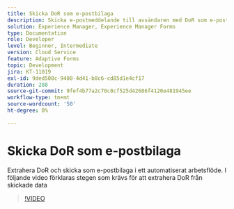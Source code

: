 ```yaml
---
title: Skicka DoR som e-postbilaga
description: Skicka e-postmeddelande till avsändaren med DoR som e-postbilaga
solution: Experience Manager, Experience Manager Forms
type: Documentation
role: Developer
level: Beginner, Intermediate
version: Cloud Service
feature: Adaptive Forms
topic: Development
jira: KT-11019
exl-id: 9ded508c-9408-4d41-b8c6-cd85d1e4cf17
duration: 288
source-git-commit: 9fef4b77a2c70c8cf525d42686f4120e481945ee
workflow-type: tm+mt
source-wordcount: '50'
ht-degree: 0%

---
```


# Skicka DoR som e-postbilaga

Extrahera DoR och skicka som e-postbilaga i ett automatiserat arbetsflöde.
I följande video förklaras stegen som krävs för att extrahera DoR från skickade data
>[!VIDEO](https://video.tv.adobe.com/v/346731?quality=12&learn=on)
